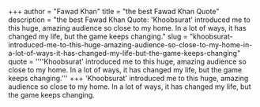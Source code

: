 +++
author = "Fawad Khan"
title = "the best Fawad Khan Quote"
description = "the best Fawad Khan Quote: 'Khoobsurat' introduced me to this huge, amazing audience so close to my home. In a lot of ways, it has changed my life, but the game keeps changing."
slug = "khoobsurat-introduced-me-to-this-huge-amazing-audience-so-close-to-my-home-in-a-lot-of-ways-it-has-changed-my-life-but-the-game-keeps-changing"
quote = ''''Khoobsurat' introduced me to this huge, amazing audience so close to my home. In a lot of ways, it has changed my life, but the game keeps changing.'''
+++
'Khoobsurat' introduced me to this huge, amazing audience so close to my home. In a lot of ways, it has changed my life, but the game keeps changing.
